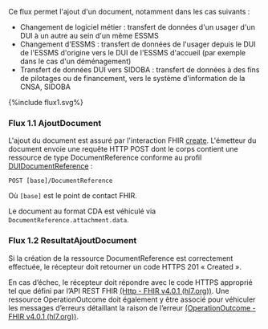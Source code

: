 Ce flux permet l'ajout d'un document, notamment dans les cas suivants : 
- Changement de logiciel métier : transfert de données d'un usager d'un DUI à un autre au sein d'un même ESSMS
- Changement d'ESSMS : transfert de données de l'usager depuis le DUI de l'ESSMS d'origine vers le DUI de l'ESSMS d'accueil (par exemple dans le cas d'un déménagement)
- Transfert de données DUI vers SIDOBA : transfert de données à des fins de pilotages ou de financement, vers le système d'information de la CNSA, SIDOBA 

<div>{%include flux1.svg%}</div>

### Flux 1.1 AjoutDocument
L'ajout du document est assuré par l'interaction FHIR <a href="https://hl7.org/fhir/R4/http.html#create">create</a>. L'émetteur du document envoie une requête HTTP POST dont le corps contient une ressource de type DocumentReference conforme au profil [DUIDocumentReference](StructureDefinition-dui-documentreference.html) : 

`POST [base]/DocumentReference`

Où `[base]` est le point de contact FHIR.

Le document au format CDA est véhiculé via `DocumentReference.attachment.data`.

### Flux 1.2 ResultatAjoutDocument

Si la création de la ressource DocumentReference est correctement effectuée, le récepteur doit retourner un code HTTPS 201 « Created ». 

En cas d’échec, le récepteur doit répondre avec le code HTTPS approprié tel que défini par l’API REST FHIR [(Http - FHIR v4.0.1 (hl7.org))](http://hl7.org/fhir/R4/http.html). Une ressource OperationOutcome doit également y être associé pour véhiculer les messages d’erreurs détaillant la raison de l’erreur [(OperationOutcome - FHIR v4.0.1 (hl7.org))](http://hl7.org/fhir/R4/operationoutcome.html).